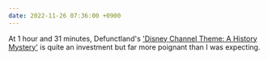 ```yaml
---
date: 2022-11-26 07:36:00 +0900
---
```


At 1 hour and 31 minutes, Defunctland's ['Disney Channel Theme: A History Mystery'](https://youtu.be/b_rjBWmc1iQ) is quite an investment but far more poignant than I was expecting.

